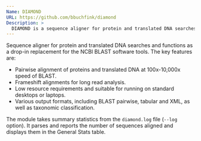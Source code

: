 ```yaml
---
Name: DIAMOND
URL: https://github.com/bbuchfink/diamond
Description: >
  DIAMOND is a sequence aligner for protein and translated DNA searches, designed for high performance analysis of big sequence data.
---
```


Sequence aligner for protein and translated DNA searches and functions as a drop-in replacement for the NCBI BLAST software tools. The key features are:

- Pairwise alignment of proteins and translated DNA at 100x-10,000x speed of BLAST.
- Frameshift alignments for long read analysis.
- Low resource requirements and suitable for running on standard desktops or laptops.
- Various output formats, including BLAST pairwise, tabular and XML, as well as taxonomic classification.

The module takes summary statistics from the `diamond.log` file (`--log` option). It parses and reports the number of sequences aligned and displays them in the General Stats table.
